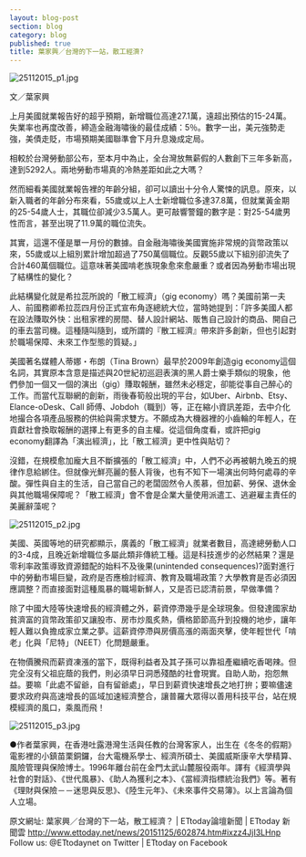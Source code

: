 ```yaml
---
layout: blog-post
section: blog
category: blog
published: true
title: 葉家興／台灣的下一站，散工經濟?
---
```

![25112015_p1.jpg]({{site.baseurl}}/media/25112015_p1.jpg)

文／葉家興

上月美國就業報告好的超乎預期，新增職位高達27.1萬，遠超出預估的15-24萬。失業率也再度改善，締造金融海嘯後的最佳成績：5％。數字一出，美元強勢走強，美債走貶，市場預期美國聯準會下月升息幾成定局。

相較於台灣勞動部公布，至本月中為止，全台灣放無薪假的人數創下三年多新高，達到5292人。兩地勞動市場真的冷熱差距如此之大嗎？

然而細看美國就業報告裡的年齡分組，卻可以讀出十分令人驚悚的訊息。原來，以新入職者的年齡分布來看，55歲或以上人士新增職位多達37.8萬，但就業黃金期的25-54歲人士，其職位卻減少3.5萬人。更可敲響警鐘的數字是：對25-54歲男性而言，甚至出現了11.9萬的職位流失。

其實，這還不僅是單一月份的數據。自金融海嘯後美國實施非常規的貨幣政策以來，55歲或以上組別累計增加超過了750萬個職位。反觀55歲以下組別卻流失了合計460萬個職位。這意味著美國啃老族現象愈來愈嚴重？或者因為勞動市場出現了結構性的變化？

此結構變化就是希拉蕊所說的「散工經濟」（gig economy）嗎？美國前第一夫人、前國務卿希拉蕊四月份正式宣布角逐總統大位，當時她提到：「許多美國人都在設法賺取外快：出租家裡的房間、替人設計網站、販售自己設計的商品、開自己的車去當司機。這種隨叫隨到，或所謂的『散工經濟』帶來許多創新，但也引起對於職場保障、未來工作型態的質疑。」

美國著名媒體人蒂娜・布朗（Tina Brown）最早於2009年創造gig economy這個名詞，其實原本含意是描述與20世紀初巡迴表演的黑人爵士樂手類似的現象，他們參加一個又一個的演出（gig）賺取報酬，雖然未必穩定，卻能從事自己醉心的工作。而當代互聯網的創新，雨後春筍般出現的平台，如Uber、Airbnb、Etsy、Elance-oDesk、Call 師傅、Jobdoh（職到）等，正在縮小資訊差距，去中介化地撮合各項產品服務的供給與需求雙方。不願成為大機器裡的小齒輪的年輕人，在貢獻社會換取報酬的選擇上有更多的自主權。從這個角度看，或許把gig economy翻譯為「演出經濟」，比「散工經濟」更中性與貼切？

沒錯，在規模愈加龐大且不斷擴張的「散工經濟」中，人們不必再被朝九晚五的規律作息給綁住。但就像光鮮亮麗的藝人背後，也有不知下一場演出何時何處尋的辛酸。彈性與自主的生活，自己當自己的老闆固然令人羨慕，但加薪、勞保、退休金與其他職場保障呢？「散工經濟」會不會是企業大量使用派遣工、逃避雇主責任的美麗辭藻呢？

![25112015_p2.jpg]({{site.baseurl}}/media/25112015_p2.jpg)

美國、英國等地的研究都顯示，廣義的「散工經濟」就業者數目，高達總勞動人口的3-4成，且晚近新增職位多屬此類非傳統工種。這是科技進步的必然結果？還是零利率政策導致資源錯配的始料不及後果(unintended consequences)?面對進行中的勞動市場巨變，政府是否應檢討經濟、教育及職場政策？大學教育是否必須因應調整？而直接面對這種風暴的職場新鮮人，又是否已認清前景，早做準備？

除了中國大陸等快速增長的經濟體之外，薪資停滯幾乎是全球現象。但發達國家劫貧濟富的貨幣政策卻又讓股市、房市炒風炙熱，價格節節高升到投機的地步，讓年輕人難以負擔成家立業之夢。這薪資停滯與房價高漲的兩面夾擊，使年輕世代「啃老」化與「尼特」（NEET）化問題嚴重。

在物價騰飛而薪資凍漲的當下，既得利益者及其子孫可以靠祖產繼續吃香喝辣。但完全沒有父祖庇蔭的我們，則必須早日洞悉殘酷的社會現實。自助人助，抱怨無益。要嘛「此處不留爺，自有留爺處」，早日到薪資快速增長之地打拚；要嘛儘速要求政府與高速增長的區域加速經濟整合，讓普羅大眾得以善用科技平台，站在規模經濟的風口，乘風而飛！

![25112015_p3.jpg]({{site.baseurl}}/media/25112015_p3.jpg)

●作者葉家興，在香港吐露港灣生活與任教的台灣客家人，出生在《冬冬的假期》電影裡的小鎮苗栗銅鑼，台大電機系學士、經濟所碩士、美國威斯康辛大學精算、風險管理與保險博士。1996年離台前在金門太武山麓服役兩年。譯有《經濟學與社會的對話》、《世代風暴》、《助人為獲利之本》、《當經濟指標統治我們》等。著有《理財與保險－－迷思與反思》、《陸生元年》、《未來事件交易簿》。以上言論為個人立場。


原文網址: 葉家興／台灣的下一站，散工經濟？ | ETtoday論壇新聞 | ETtoday 新聞雲 http://www.ettoday.net/news/20151125/602874.htm#ixzz4JjI3LHnp
Follow us: @ETtodaynet on Twitter | ETtoday on Facebook
